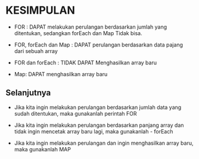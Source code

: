 # KESIMPULAN

- FOR :  DAPAT  melakukan perulangan berdasarkan jumlah yang ditentukan, sedangkan forEach dan Map Tidak bisa.

- FOR,  forEach dan Map : DAPAT perulangan berdasarkan data pajang dari sebuah array

- FOR dan forEach : TIDAK DAPAT Menghasilkan array baru

- Map: DAPAT menghasilkan array baru

## Selanjutnya

- Jika kita ingin melakukan perulangan berdasarkan jumlah data yang sudah ditentukan, maka gunakanlah perintah FOR

- Jika kita ingin melakukan perulangan berdasarkan panjang array dan tidak ingin mencetak array baru lagi, maka gunakanlah - forEach

- Jika kita ingin melakukan perulangan dan ingin menghasilkan array baru, maka gunakanlah MAP